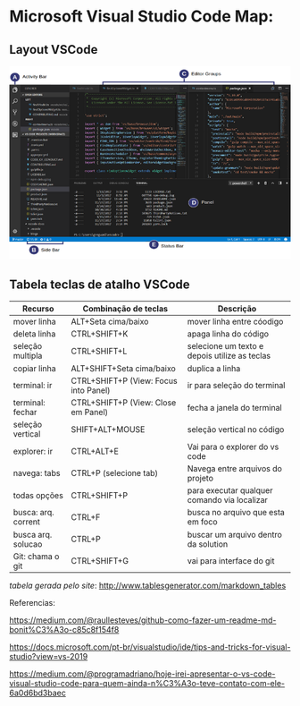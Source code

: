 # Microsoft Visual Studio Code Map:


## Layout VSCode
![](https://github.com/lscosta90br/docs/blob/master/img/vsCode-layout.png)

## Tabela teclas de atalho VSCode

|  Recurso            | Combinação de teclas                  | Descrição                                     |
|---------------------|---------------------------------------|-----------------------------------------------|
| mover linha         | ALT+Seta cima/baixo                   | mover linha entre cóodigo                     |
| deleta linha        | CTRL+SHIFT+K                          | apaga linha do código                         |
| seleção multipla    | CTRL+SHIFT+L                          | selecione um texto e depois utilize as teclas |
| copiar linha        | ALT+SHIFT+Seta cima/baixo             | duplica a linha                               |
| terminal: ir        | CTRL+SHIFT+P (View: Focus into Panel) | ir para seleção do terminal                   |
| terminal: fechar    | CTRL+SHIFT+P (View: Close em Panel)   | fecha a janela do terminal                    |
| seleção vertical    | SHIFT+ALT+MOUSE                       | seleção vertical no código                    |
| explorer: ir        | CTRL+ALT+E                            | Vai para o explorer do vs code                |
| navega: tabs        | CTRL+P (selecione tab)                | Navega entre arquivos do projeto              |
| todas opções        | CTRL+SHIFT+P                          | para executar qualquer comando via localizar  |
| busca: arq. corrent | CTRL+F                                | busca no arquivo que esta em foco             |
| busca arq. solucao  | CTRL+P                                | buscar um arquivo dentro da solution          |
| Git: chama o git    | CTRL+SHIFT+G                          | vai para interface do git                     |

_tabela gerada pelo site_: http://www.tablesgenerator.com/markdown_tables

Referencias:

https://medium.com/@raullesteves/github-como-fazer-um-readme-md-bonit%C3%A3o-c85c8f154f8

https://docs.microsoft.com/pt-br/visualstudio/ide/tips-and-tricks-for-visual-studio?view=vs-2019

https://medium.com/@programadriano/hoje-irei-apresentar-o-vs-code-visual-studio-code-para-quem-ainda-n%C3%A3o-teve-contato-com-ele-6a0d6bd3baec
